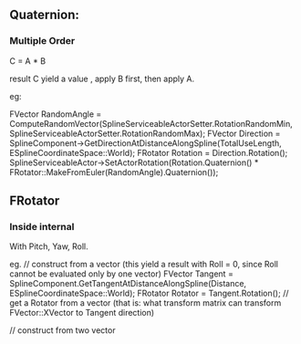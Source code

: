 ## Quaternion:
### Multiple Order

C = A * B

result C yield a value , apply B first, then apply A.

eg:

FVector RandomAngle = ComputeRandomVector(SplineServiceableActorSetter.RotationRandomMin, SplineServiceableActorSetter.RotationRandomMax);
FVector Direction = SplineComponent->GetDirectionAtDistanceAlongSpline(TotalUseLength, ESplineCoordinateSpace::World);
FRotator Rotation = Direction.Rotation();
SplineServiceableActor->SetActorRotation(Rotation.Quaternion() * FRotator::MakeFromEuler(RandomAngle).Quaternion());


## FRotator
### Inside internal

With Pitch, Yaw, Roll. 

eg.
// construct from a vector (this yield a result with Roll = 0, since Roll cannot be evaluated only by one vector)
FVector Tangent = SplineComponent.GetTangentAtDistanceAlongSpline(Distance, ESplineCoordinateSpace::World);
FRotator Rotator = Tangent.Rotation(); // get a Rotator from a vector (that is: what transform matrix can transform FVector::XVector to Tangent direction)

// construct from two vector




